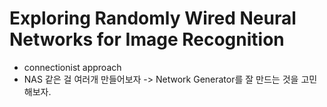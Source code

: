 # Exploring Randomly Wired Neural Networks for Image Recognition

- connectionist approach
- NAS 같은 걸 여러개 만들어보자 -> Network Generator를 잘 만드는 것을 고민해보자.
